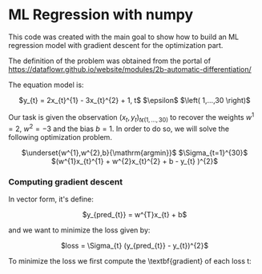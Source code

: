 # ML Regression with numpy

This code was created with the main goal to show how to build an ML regression model with gradient descent for the optimization part.

The definition of the problem was obtained from the portal of https://dataflowr.github.io/website/modules/2b-automatic-differentiation/

The equation model is: 

<p align="center">
$y_{t} = 2x_{t}^{1} - 3x_{t}^{2} + 1, t$ $\epsilon$ $\left( 1,...,30 \right)$
</p>

Our task is given the observation $\left( x_{t},y_{t} \right)_{t\epsilon(1,...,30)}$ to recover the weights $w^{1}=2$, $w^{2}=-3$ and the bias $b=1$. In order to do so, we will solve the following optimization problem. 

<p align="center">
$\underset{w^{1},w^{2},b}{\mathrm{argmin}}$ $\Sigma_{t=1}^{30}$ $(w^{1}x_{t}^{1} + w^{2}x_{t}^{2} + b - y_{t} )^{2}$
</p>

### Computing gradient descent

In vector form, it's define: 

<p align="center">
$y_{pred_{t}} = w^{T}x_{t} + b$
</p>

and we want to minimize the loss given by:

<p align="center">
$loss = \Sigma_{t} (y_{pred_{t}} - y_{t})^{2}$
</p>

To minimize the loss we first compute the \textbf{gradient} of each loss t:




